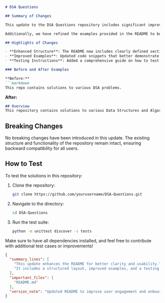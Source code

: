 ```markdown
# DSA Questions

## Summary of Changes

This update to the DSA Questions repository includes significant improvements to the README file, enhancing clarity and usability for developers and contributors. The modifications aim to provide a more structured presentation of information, making it easier for users to navigate and understand the purpose of the repository. By integrating clear sections for highlights, examples, and testing instructions, we hope to foster a more engaging and informative experience.

Additionally, we have refined the examples provided in the README to better illustrate the concepts and solutions available in this repository. These changes were made in response to user feedback and aim to streamline the onboarding process for new contributors while providing clear guidance on how to utilize the resources effectively.

## Highlights of Changes

- **Enhanced Structure**: The README now includes clearly defined sections, improving readability.
- **Improved Examples**: Updated code snippets that better demonstrate the usage of algorithms and data structures.
- **Testing Instructions**: Added a comprehensive guide on how to test the solutions provided in the repository.

### Before and After Examples

**Before:**
```markdown
This repo contains solutions to various DSA problems.
```

**After:**
```markdown
## Overview
This repository contains solutions to various Data Structures and Algorithms (DSA) problems, organized by topic for easier navigation. Each solution is accompanied by explanations and code examples.
```

## Breaking Changes

No breaking changes have been introduced in this update. The existing structure and functionality of the repository remain intact, ensuring backward compatibility for all users.

## How to Test

To test the solutions in this repository:

1. Clone the repository:
   ```bash
   git clone https://github.com/yourusername/DSA-Questions.git
   ```
2. Navigate to the directory:
   ```bash
   cd DSA-Questions
   ```
3. Run the test suite:
   ```bash
   python -m unittest discover -s tests
   ```

Make sure to have all dependencies installed, and feel free to contribute with additional test cases or improvements!

```json
{
  "summary_lines": [
    "This update enhances the README for better clarity and usability.",
    "It includes a structured layout, improved examples, and a testing guide."
  ],
  "important_files": [
    "README.md"
  ],
  "version_note": "Updated README to improve user engagement and onboarding."
}
```
```